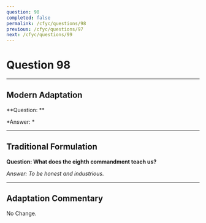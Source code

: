 ```yaml
---
question: 98
completed: false
permalink: /cfyc/questions/98
previous: /cfyc/questions/97
next: /cfyc/questions/99
---
```

# Question 98

---
## Modern Adaptation
**Question: **

*Answer: *

---
## Traditional Formulation
**Question: What does the eighth commandment teach us?**

*Answer: To be honest and industrious.*

---
## Adaptation Commentary
No Change.